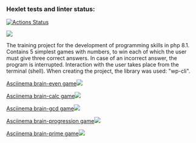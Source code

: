 ### Hexlet tests and linter status:
[![Actions Status](https://github.com/bersyatina/php-project-45/workflows/hexlet-check/badge.svg)](https://github.com/bersyatina/php-project-45/actions)

<a href="https://codeclimate.com/github/bersyatina/php-project-45/maintainability"><img src="https://api.codeclimate.com/v1/badges/735981e57c11b9d92c21/maintainability" /></a>

The training project for the development of programming skills in php 8.1. Contains 5 simplest games with numbers, to win each of which the user must give three correct answers. In case of an incorrect answer, the program is interrupted. Interaction with the user takes place from the terminal (shell). When creating the project, the library was used: "wp-cli".

<a href="https://asciinema.org/a/dMkf2yNuGswnEegmoFFxoYvAs" target="_blank">Asciinema brain-even game<img src="https://asciinema.org/a/dMkf2yNuGswnEegmoFFxoYvAs.svg" /></a>

<a href="https://asciinema.org/a/bkyQbpmI6ODN3tHZkpmk3C8Ds" target="_blank">Asciinema brain-calc game<img src="https://asciinema.org/a/bkyQbpmI6ODN3tHZkpmk3C8Ds.svg" /></a>

<a href="https://asciinema.org/a/HZRU8d2M7P2V3nNP0fX0TlY0h" target="_blank">Asciinema brain-gcd game<img src="https://asciinema.org/a/HZRU8d2M7P2V3nNP0fX0TlY0h.svg" /></a>

<a href="https://asciinema.org/a/xIZpLOf7kpglZfNI0D98Qy5yA" target="_blank">Asciinema brain-progression game<img src="https://asciinema.org/a/xIZpLOf7kpglZfNI0D98Qy5yA.svg" /></a>

<a href="https://asciinema.org/a/ySLtyMa6fbbKQXnS8ryAauZfb" target="_blank">Asciinema brain-prime game<img src="https://asciinema.org/a/ySLtyMa6fbbKQXnS8ryAauZfb.svg" /></a>
